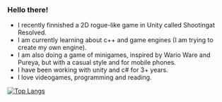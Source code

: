 <h3>Hello there!</h3>

- I recently finnished a 2D rogue-like game in Unity called Shootingat Resolved.
- I am currently learning about c++ and game engines (I am trying to create my own engine).
- I am also doing a game of minigames, inspired by Wario Ware and Pureya, but with a casual style and for mobile phones.
- I have been working with unity and c# for 3+ years.
- I love videogames, programming and reading.

[![Top Langs](https://github-readme-stats.vercel.app/api/top-langs/?username=Thelario&theme=radical&hide=ShaderLab,Jupyter)](https://github.com/anuraghazra/github-readme-stats)

